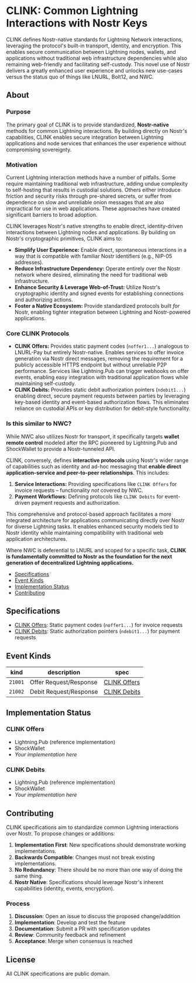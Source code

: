 # CLINK: Common Lightning Interactions with Nostr Keys

CLINK defines Nostr-native standards for Lightning Network interactions, leveraging the protocol's built-in transport, identity, and encryption. This enables secure communication between Lightning nodes, wallets, and applications without traditional web infrastructure dependencies while also remaining web-friendly and facilitating self-custody. This novel use of Nostr delivers a greatly enhanced user experience and unlocks new use-cases versus the status quo of things like LNURL, Bolt12, and NWC.

## About

### Purpose

The primary goal of CLINK is to provide standardized, **Nostr-native** methods for common Lightning interactions. By building directly on Nostr's capabilities, CLINK enables secure integration between Lightning applications and node services that enhances the user experience without compromising sovereignty.

### Motivation

Current Lightning interaction methods have a number of pitfalls. Some require maintaining traditional web infrastructure, adding undue complexity to self-hosting that results in custodial solutions. Others either introduce friction and security risks through pre-shared secrets, or suffer from dependence on slow and unreliable onion messages that are also impractical for use in web applications. These approaches have created significant barriers to broad adoption.

CLINK leverages Nostr's native strengths to enable direct, identity-driven interactions between Lightning nodes and applications. By building on Nostr's cryptographic primitives, CLINK aims to:

*   **Simplify User Experience:** Enable direct, spontaneous interactions in a way that is compatible with familiar Nostr identifiers (e.g., NIP-05 addresses).
*   **Reduce Infrastructure Dependency:** Operate entirely over the Nostr network where desired, eliminating the need for traditional web infrastructure.
*   **Enhance Security & Leverage Web-of-Trust:** Utilize Nostr's cryptographic identity and signed events for establishing connections and authorizing actions.
*   **Foster a Native Ecosystem:** Provide standardized protocols built *for* Nostr, enabling tighter integration between Lightning and Nostr-powered applications.

### Core CLINK Protocols

* **CLINK Offers:** Provides static payment codes (`noffer1...`) analogous to LNURL-Pay but entirely Nostr-native. Enables services to offer invoice generation via Nostr direct messages, removing the requirement for a publicly accessible HTTPS endpoint but without unreliable P2P performance. Services like Lightning.Pub can trigger webhooks on offer events, enabling easy integration with traditional application flows while maintaining self-custody.
* **CLINK Debits:** Provides static debit authorization pointers (`ndebit1...`) enabling direct, secure payment requests between parties by leveraging key-based identity and event-based authorization flows. This eliminates reliance on custodial APIs or key distribution for debit-style functionality.

### Is this similar to NWC?

While NWC also utilizes Nostr for transport, it specifically targets **wallet remote control** modeled after the RPC pioneered by Lightning.Pub and ShockWallet to provide a Nostr-tunneled API.

CLINK, conversely, defines **interactive protocols** using Nostr's wider range of capabilities such as identity and ad-hoc messaging that **enable direct application-service and peer-to-peer relationships**. This includes:
1.  **Service Interactions:** Providing specifications like `CLINK Offers` for invoice requests – functionality *not* covered by NWC.
2.  **Payment Workflows:** Defining protocols like `CLINK Debits` for event-driven payment requests and authorization.

This comprehensive and protocol-based approach facilitates a more integrated architecture for applications communicating directly over Nostr for diverse Lightning tasks. It enables enhanced security models tied to Nostr identity while maintaining compatibility with traditional web application architectures.

Where NWC is deferential to LNURL and scoped for a specific task, **CLINK is fundamentally committed to Nostr as the foundation for the next generation of decentralized Lightning applications.**

- [Specifications](#specifications)
- [Event Kinds](#event-kinds)
- [Implementation Status](#implementation-status)
- [Contributing](#contributing)

## Specifications

- [CLINK Offers](specs/clink-offers.md): Static payment codes (`noffer1...`) for invoice requests
- [CLINK Debits](specs/clink-debits.md): Static authorization pointers (`ndebit1...`) for payment requests

## Event Kinds

| kind | description | spec |
|------|-------------|------|
| `21001` | Offer Request/Response | [CLINK Offers](specs/clink-offers.md) |
| `21002` | Debit Request/Response | [CLINK Debits](specs/clink-debits.md) |

## Implementation Status

### CLINK Offers
- Lightning.Pub (reference implementation)
- ShockWallet
- *Your implementation here*

### CLINK Debits
- Lightning.Pub (reference implementation)
- ShockWallet
- *Your implementation here*

## Contributing

CLINK specifications aim to standardize common Lightning interactions over Nostr. To propose changes or additions:

1. **Implementation First**: New specifications should demonstrate working implementations.
2. **Backwards Compatible**: Changes must not break existing implementations.
3. **No Redundancy**: There should be no more than one way of doing the same thing.
4. **Nostr Native**: Specifications should leverage Nostr's inherent capabilities (identity, events, encryption).

### Process

1. **Discussion**: Open an issue to discuss the proposed change/addition
2. **Implementation**: Develop and test the feature
3. **Documentation**: Submit a PR with specification updates
4. **Review**: Community feedback and refinement
5. **Acceptance**: Merge when consensus is reached

## License

All CLINK specifications are public domain.

